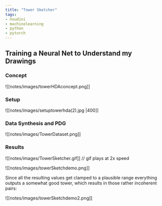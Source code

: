 ```yaml
---
title: "Tower Sketcher"
tags:
- houdini
- machinelearning
- python
- pytorch
---
```


## Training a Neural Net to Understand my Drawings

### Concept

![[notes/images/towerHDAconcept.png]]

### Setup 

![[notes/images/setuptowerhda(2).jpg |400]]

### Data Synthesis and PDG

![[notes/images/TowerDataset.png]]

### Results

![[notes/images/TowerSketcher.gif]]
// gif plays at 2x speed

![[notes/images/towerSketchdemo.png]]

Since all the resulting values get clamped to a plausible range everything outputs a somewhat good tower, which results in those rather incoherent pairs:

 ![[notes/images/towerSketchdemo2.png]]